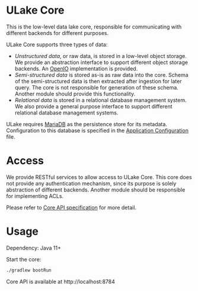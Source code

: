 ULake Core
==================

This is the low-level data lake core, responsible for communicating with different backends for different purposes.

ULake Core supports three types of data:

* *Unstructured data*, or raw data, is stored in a low-level object storage. We provide an abstraction interface to support different object storage backends. An [OpenIO](https://openio.io) implementation is provided.
* *Semi-structured data* is stored as-is as raw data into the core. Schema of the semi-structured data is then extracted after ingestion for later query. The core is not responsible for generation of these schema. Another module should provide this functionality.
* *Relational data* is stored in a relational database management system. We also provide a general purpose interface to support different relational database management systems.

ULake requires [MariaDB](https://mariadb.org) as the persistence store for its metadata. Configuration to this database is specified in the [Application Configuration](./src/main/resources/application.properties) file.

Access
============

We provide RESTful services to allow access to ULake Core. This core does not provide any authentication mechanism, since its purpose is solely abstraction of different backends. Another module should be responsible for implementing ACLs.

Please refer to [Core API specification](docs/api.md) for more detail.


Usage
===========

Dependency: Java 11+

Start the core:

```bash
./gradlew bootRun
```

Core API is available at http://localhost:8784

